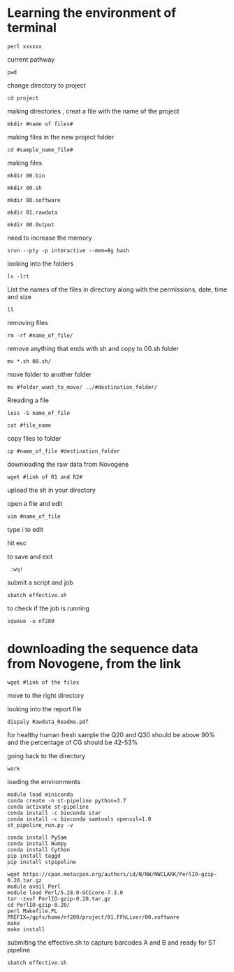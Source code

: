 # Learning the environment of terminal
```
perl xxxxxx
```
current pathway

```
pwd
```

change directory to project 

```
cd project
```

making directories , creat a file with the name of the project

```
mkdir #name of files#
```
making files in the new project folder

```
cd #sample_name_file#
```
making files

```
mkdir 00.bin
```
```
mkdir 00.sh
```
```
mkdir 00.software
```
```
mkdir 01.rawdata
```
```
mkdir 00.0utput
```


need to increase the memory 

```
srun --pty -p interactive --mem=8g bash
```

looking into the folders

```
ls -lrt
```
List the names of the files in directory along with the permissions, date, time and size
```
ll
```
removing files

```
rm -rf #name_of_file/
```
remove anything that ends with sh and copy to 00.sh folder
```
mv *.sh 00.sh/
```
move folder to another folder
```
mv #folder_want_to_move/ ../#destination_folder/
```
Rreading a file

```
less -S name_of_file 
```
```
cat #file_name
```

copy files to folder 

```
cp #name_of_file #destination_folder 
```


downloading the raw data from Novogene 
```
wget #link of R1 and R2#
```
upload the sh in your directory

open a file and edit 
```
vim #name_of_file
```
type i to edit

hit esc

to save and exit
```
 :wq!
```
submit a script and job
```
sbatch effective.sh 
```
to check if the job is running

```
squeue -u nf289 
```


# downloading the sequence data from Novogene, from the link
```
wget #link of the files
```
move to the right directory 

looking into the report file
```
dispaly Rawdata_Readme.pdf 
```
for healthy human fresh sample the Q20 and Q30 should be above 90% and the percentage of CG should be 42-53%

going back to the directory
```
work
```
loading the environments
```
module load miniconda
conda create -n st-pipeline python=3.7
conda activate st-pipeline
conda install -c bioconda star
conda install -c bioconda samtools openssl=1.0
st_pipeline_run.py -v

conda install PySam
conda install Numpy
conda install Cython
pip install taggd
pip install stpipeline

```
```
wget https://cpan.metacpan.org/authors/id/N/NW/NWCLARK/PerlIO-gzip-0.20.tar.gz
module avail Perl
module load Perl/5.28.0-GCCcore-7.3.0
tar -zxvf PerlIO-gzip-0.20.tar.gz 
cd PerlIO-gzip-0.20/
perl Makefile.PL PREFIX=/gpfs/home/nf289/project/01.FFhLiver/00.software
make
make install
```

submiting the effective.sh to capture barcodes A and B and ready for ST pipeline
```
sbatch effective.sh
```
